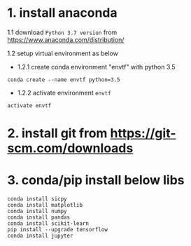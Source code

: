 # 1. install anaconda

1.1 download `Python 3.7 version` from https://www.anaconda.com/distribution/

1.2 setup virtual environment as below

* 1.2.1 create conda environment "envtf" with python 3.5

```
conda create --name envtf python=3.5
```


* 1.2.2 activate environment `envtf`

```
activate envtf
```

# 2. install git from https://git-scm.com/downloads


# 3. conda/pip install below libs 

```
conda install sicpy
conda install matplotlib
conda install numpy
conda install pandas
conda install scikit-learn
pip install --upgrade tensorflow
conda install jupyter
```
